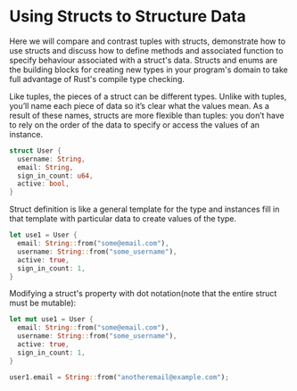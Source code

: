 # Using Structs to Structure Data

Here we will compare and contrast tuples with structs, demonstrate how to use structs
and discuss how to define methods and associated function to specify behaviour associated
with a struct's data. Structs and enums are the building blocks for creating new types
in your program's domain to take full advantage of Rust's compile type checking.

Like tuples, the pieces of a struct can be different types. Unlike with tuples, you’ll name each piece of data so it’s clear what the values mean.
As a result of these names, structs are more flexible than tuples: you don’t have to rely on the order of the data to specify or access the values of an instance.

```rust
struct User {
  username: String,
  email: String,
  sign_in_count: u64,
  active: bool,
}
```

Struct definition is like a general template for the type and instances fill in that template with particular data to create values of the type.

```rust
let use1 = User {
  email: String::from("some@email.com"),
  username: String::from("some_username"),
  active: true,
  sign_in_count: 1,
}
```

Modifying a struct's property with dot notation(note that the entire struct must be mutable):

```rust
let mut use1 = User {
  email: String::from("some@email.com"),
  username: String::from("some_username"),
  active: true,
  sign_in_count: 1,
}

user1.email = String::from("anotheremail@example.com");
```

